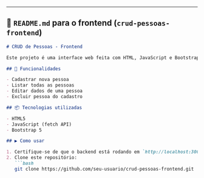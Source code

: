 
---

## 📄 `README.md` para o **frontend** (`crud-pessoas-frontend`)

```markdown
# CRUD de Pessoas - Frontend

Este projeto é uma interface web feita com HTML, JavaScript e Bootstrap para consumir a API de cadastro de pessoas.

## 🎯 Funcionalidades

- Cadastrar nova pessoa
- Listar todas as pessoas
- Editar dados de uma pessoa
- Excluir pessoa do cadastro

## 📦 Tecnologias utilizadas

- HTML5
- JavaScript (fetch API)
- Bootstrap 5

## ▶️ Como usar

1. Certifique-se de que o backend está rodando em `http://localhost:3000`
2. Clone este repositório:
   ```bash
   git clone https://github.com/seu-usuario/crud-pessoas-frontend.git
